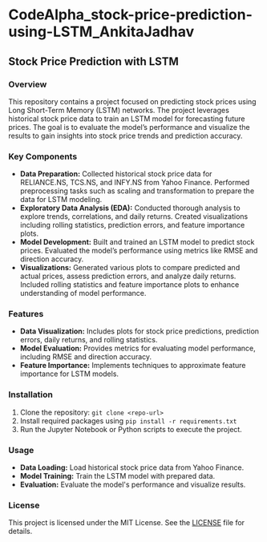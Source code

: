# CodeAlpha_stock-price-prediction-using-LSTM_AnkitaJadhav

## Stock Price Prediction with LSTM

### Overview
This repository contains a project focused on predicting stock prices using Long Short-Term Memory (LSTM) networks. The project leverages historical stock price data to train an LSTM model for forecasting future prices. The goal is to evaluate the model’s performance and visualize the results to gain insights into stock price trends and prediction accuracy.

### Key Components
- **Data Preparation:** Collected historical stock price data for RELIANCE.NS, TCS.NS, and INFY.NS from Yahoo Finance. Performed preprocessing tasks such as scaling and transformation to prepare the data for LSTM modeling.
- **Exploratory Data Analysis (EDA):** Conducted thorough analysis to explore trends, correlations, and daily returns. Created visualizations including rolling statistics, prediction errors, and feature importance plots.
- **Model Development:** Built and trained an LSTM model to predict stock prices. Evaluated the model’s performance using metrics like RMSE and direction accuracy.
- **Visualizations:** Generated various plots to compare predicted and actual prices, assess prediction errors, and analyze daily returns. Included rolling statistics and feature importance plots to enhance understanding of model performance.

### Features
- **Data Visualization:** Includes plots for stock price predictions, prediction errors, daily returns, and rolling statistics.
- **Model Evaluation:** Provides metrics for evaluating model performance, including RMSE and direction accuracy.
- **Feature Importance:** Implements techniques to approximate feature importance for LSTM models.

### Installation
1. Clone the repository: `git clone <repo-url>`
2. Install required packages using `pip install -r requirements.txt`
3. Run the Jupyter Notebook or Python scripts to execute the project.

### Usage
- **Data Loading:** Load historical stock price data from Yahoo Finance.
- **Model Training:** Train the LSTM model with prepared data.
- **Evaluation:** Evaluate the model's performance and visualize results.

### License
This project is licensed under the MIT License. See the [LICENSE](LICENSE) file for details.


